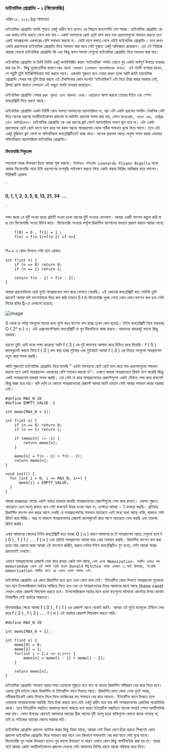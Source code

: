 ### ডাইনামিক প্রোগ্রামিং – ১ (ফিবোনাচ্চি)

এপ্রিল ১৮, ২০২০ by শাফায়েত



ডাইনামিক প্রোগ্রামিং নামটা শুনতে একটু কঠিন মনে হলেও এর পিছনে কনসেপ্টটা বেশ সহজ। ডাইনামিক প্রোগ্রামিং কে এক কথায় বর্ণনা করতে গেলে বলা যায় – একটা সমস‍্যাকে ছোট ছোট ভাগ করে সাব-প্রবলেমগুলো সমাধান করবো তবে একই সাবপ্রবলেম একবারের বেশি সমাধান করবো না। মোটা দাগে বলতে গেলে এটাই ডাইনামিক প্রোগ্রামিং। তবে কখন একটা প্রবলেমকে ডাইনামিক প্রোগ্রামিং দিয়ে সমাধান করা যাবে সেটা বুঝতে একটু অভিজ্ঞতা প্রয়োজন। তো এই সিরিজে আমরা দেখবো ডাইনামিক প্রোগ্রামিং কি এবং কিছু কমন সমস‍্যা যেগুলো ডাইনামিক প্রোগ্রামিং দিয়ে সমাধান করা যায়।


ডাইনামিক প্রোগ্রামিং বা ডিপি টার্মটা একটু কনফিউজিং কারণ ‘ডাইনামিক’ শব্দটা এখানে খুব একটা অর্থপূর্ণ উপায়ে ব‍্যবহার করা হয় নি। কিছু বুরোক্রেটিক কারণে `ডক্টর রিচার্ড বেলম‍্যান (বেলম‍্যান অ‍্যালগরিদমের জনক) ` এই নামটি ব‍্যবহার করেন, সে গল্পটি তুমি উইকিপিডিয়ায় সার্চ করলে পাবে। একথাটা শুরুতে বলে নেয়ার কারণ হলো আমি জানি ডায়নামিক প্রোগ্রামিং শেখার পর তুমি চিন্তা করবে এই টেকনিকের কোন অংশটা ‘ডাইনামিক’! এটা নিয়ে চিন্তা করার দরকার নেই, রিসার্চ গ্র‍্যান্ট বাচাতে বেলম‍্যান এই অদ্ভুত নামটা ব‍্যবহার করেছেন।


ডাইনামিক প্রোগ্রামিং শেখার `প্রথম পূর্বশর্ত হলো রিকার্শন বোঝা`। এছাড়াও আশা করবো তোমার টাইম এবং স্পেস কমপ্লেক্সিটি নিয়ে ধারণা আছে।


ডাইনামিক প্রোগ্রামিং একটা নির্দিষ্ট কোন সমস‍্যা সমাধানের অ‍্যালগরিদম না, বরং এটা একটা প্রবলেম সলভিং টেকনিক যেটা দিয়ে অনেক ধরণের অপটিমাইজেশন প্রবলেম বা কাউন্টং প্রবলেম সলভ করা যায়, যেমন `ফিবোনাচ্চি, কয়েন চেঞ্জ, ম‍্যাট্রিক্স চেইন মাল্টিপ্লিকেশন`। ডাইনামিক প্রোগ্রামিং কে এক ধরণের ব্রুট ফোর্স অ‍্যালগরিদম বললে ভুল হবে না। এটা একটা প্রবলেমকে ছোট ছোট ভাগে ভাগ করে সব রকম সম্ভাব‍্য সাবপ্রবলেম থেকে সঠিক সমাধান খুজে নিয়ে আসে। তবে এটা একটু বুদ্ধিমান ব্রুট ফোর্স যা পলিনমিয়াল কমপ্লেক্সিটিতেই কাজ করে। অনেক প্রবলেম আছে যেগুলা সলভ করার একমাত্র পলিনমিয়াল অ‍্যালগরিদম ডাইনামিক প্রোগ্রামিং।

#### ফিবোনাচ্চি সিকুয়েন্স


সবথেকে সহজ উদাহরণ দিয়ে আমরা শুরু করবো। `ইটালিয়ান গণিতবিদ Leonardo Pisano Bigollo` যাকে আমরা ফিবোনাচ্চি নামে চিনি খরগোশের বংশবৃদ্ধি পর্যবেক্ষণ করতে গিয়ে একটা নাম্বার সিরিজ আবিষ্কার করে বসলেন। সিরিজটি এরকম:

`
#### 0, 1, 1, 2, 3, 5, 8, 13, 21, 34 ….
`

লক্ষ্য করো ১ম দুটি সংখ্যা ছাড়া প্রতিটি সংখ্যা হলো আগের দুটি সংখ্যার যোগফল। আমরা একটি ফাংশন কল্পনা করি যা n তম ফিবোনাচ্চি সংখ্যা রিটার্ন করে। ফিবোনাচ্চি সংখ‍্যার ফর্মূলা রিকার্সিভ ফাংশনের মাধ‍্যমে প্রকাশ করলে আমরা পাবো:

    
```
    f(0) = 0 , f(1) = 1 ; 
    f(n) = f(n-1)+f(n-2) if n>1 
    
```

সি++ এ কোড লিখলে সেটা হবে এরকম:
```
int f(int n) {
    if (n == 0) return 0;
    if (n == 1) return 1;
   
    return f(n - 1) + f(n - 2);
}
```

আমরা  প্রবলেমটাকে ছোট দুটো সাবপ্রবলেমে ভাগ করে ফেলতে পেরেছি। এই কোডের কমপ্লেক্সিটি কত সেটাকি তুমি জানো? আমরা যদি ফাংশনটাকে  দিয়ে কল করি তাহলে 
5
t
h
 ফিবোনাচ্চি খুজে পেতে কোন কোন ফাংশন কল হবে সেটা নিচের ছবির ট্রি-তে দেখানো হয়েছে:
 
 ![image](https://user-images.githubusercontent.com/63524824/125190836-ff20a780-e260-11eb-8a52-c477851291b8.png)




0
 থেকে 
n
 পর্যন্ত সবগুলো মানের জন‍্য দুটো করে ফাংশন কল হচ্ছে (বেস কেস ছাড়া)। টাইম কমপ্লেক্সিটি গিয়ে দাড়াচ্ছে 
O
(
2^
n
)
 এ। এটা এক্সপোনেশিয়াল কমপ্লেক্সিটি যা খুব ধীরগতিতে কাজ করবে। আমাদের আরেকটু ভালো কিছু দরকার।

হয়তো তুমি এরই মধ‍্যে লক্ষ‍্য করেছো আমি 
f
(
3
)
 কে দুই জায়গায় আলাদা করে চিহ্নিত করে দিয়েছি। 
f
(
5
)
 ক‍্যালকুলেট করতে গিয়ে 
f
(
3
)
 কল করা হচ্ছে দুইবার এবং দুইবারই আমরা 
f
(
3
)
 এর নিচের সবগুলো সাবপ্রবলেম নতুন করে সলভ করছি।
 

আমি শুরুতেই ডাইনামিক প্রোগ্রামিং নিয়ে বলেছি ” একটা সমস‍্যাকে ছোট ছোট ভাগ করে সাব-প্রবলেমগুলো সমাধান করবো তবে একই সাবপ্রবলেম একবারের বেশি সমাধান করবো না”। এখানে আমরা সাবপ্রবলেমে ঠিকই ভাগ করেছি কিন্তু একই সাবপ্রবলেম বারবার সলভ করছি। তো সেটা না করে সাবপ্রবলেমের রেজাল্টগুলো একটা টেবিলে সেভ করে রাখলেই কিন্তু কাজ হয়ে যায়। যদি দেখি যে কোনো সাবপ্রবলেমের রেজাল্ট আমরা জানি তাহলে সেটা আবার সমাধান করার দরকার নেই।

```
#define MAX_N 20
#define EMPTY_VALUE -1
 
int memo[MAX_N + 1];
 
int f(int n) {
    if (n == 0) return 0; 
    if (n == 1) return 1;
   
    if (memo[n] != -1) {
        return memo[n];
    }
    
    memo[n] = f(n - 1) + f(n - 2);
    return memo[n];
}
 
void init() {
  for (int i = 0; i <= MAX_N; i++) {
      memo[i] = EMPTY_VALUE;
  }
}
```
আমরা memo নামের একটা অ‍্যারে ব‍্যবহার করেছি সাবপ্রবলেমের রেজাল্টগুলো সেভ করে রাখতে। একদম শুরুতে অ‍্যারেতে এমন ভ‍্যালু রাখতে হবে যেটা কখনোই উত্তর হওয়া সম্ভব না, এক্ষেত্রে আমরা 
−
1
 ব‍্যবহার করছি। প্রতিবার রিকার্সিভ ফাংশন কল করার আগে দেখছি যে সাবপ্রবলেমটার সমাধান অ‍্যারেতে এরই মধ‍্যে রাখা আছে নাকি, থাকলে সেটা রিটার্ন করে দিচ্ছি। আর না থাকলে সাবপ্রবলেমের রেজাল্ট ক‍্যালকুলেট করে আগে অ‍্যারেতে সেভ করছি এবং তারপর রিটার্ন করছি।

এবার আমাদের কোডের টাইম কমপ্লেক্সিটি হয়ে যাচ্ছে 
O
(
n
)
 কারণ আমাদের 
n
 টা সাবপ্রবলেম আছে যেগুলো হলে 
f
(
0
)
,
f
(
1
)
…
.
f
(
n
)
 এবং প্রতিটা সাবপ্রবলেম আমরা মাত্র ১বার সমাধান করছি। রিকার্সিভ ফাংশন কল করা ছাড়া আর কোনো কাজ আমরা এই ফাংশনে করিনি, করলে সেটার টাইম কমপ্লেক্সিটিও গুণ হতো, সেটা আমরা পরের প্রবলেমেই দেখবো।

এভাবে সাবপ্রবলেমের রেজাল্ট সেভ করে রাখার একটা নাম আছে, `সেটা হলো Memoization। ল‍্যাটিন ভাষার শব্দ memorandum থেকে এই শব্দটা তৈরি করেন Donald Mitchie নামক একজন এ.আই রিসার্চার, ইংরেজি memorization শব্দটির সাথে এর তেমন একটা পার্থক‍্য নেই।`


ডাইনামিক প্রোগ্রামিং এর কোড রিকার্সিভ হতে হবে এমন কোন কথা নেই। ইটারেটিভ কোড লিখতে সাবপ্রবলেম গুলোকে মনে মনে টপোলজিকাল অর্ডারে সাজিয়ে নিতে হবে এবং যে সাবপ্রবলেমের উত্তর আমাদের জানা আছে (base case) সেখান থেকে রেজাল্ট বিল্ডআপ করতে হবে। টপোলোজিকাল অর্ডার মানে হলো কতগুলো ঘটনাকে কোনটার উপর কোনটা নির্ভরশীল সেই অর্ডারে সাজানো।

ফিবোনাচ্চির ক্ষেত্রে আমরা 
f
(
0
)
,
f
(
1
)
 এর রেজাল্ট আগে থেকেই জানি। আমরা এই দুটো ভ‍্যালুকে টেবিলে সেভ করে 
f
(
2
)
,
f
(
3
)
…
.
f
(
n
)
 এই অর্ডারে রেজাল্ট বিল্ডআপ করতে পারি।
 
```
#define MAX_N 20
 
int memo[MAX_N + 1];
 
int f(int n) {
    memo[0] = 0;
    memo[1] = 1;
    for(int i = 2;i <= n;i++) {
        memo[n] = memo[i - 1] + memo[i - 2];
    }
    
    return memo[n];
}
```

ডাইনামিক প্রোগ্রামিং সমাধান করার সময় তোমাকে শুরুতে মনে মনে বা খাতায় রিকার্সিভ সমীকরণ বের করে নিতে হবে। এরপর তুমি চাইলে কোড রিকার্সিভ বা ইটারেটিভ ভাবে লিখতে পারে। রিকার্সিভ ভাবে কোড লেখা খুবই সহজ, সমীকরণটাকেই কোড হিসাবে লিখে দিলে ম‍্যাজিকের মত সমাধান বের করে আনবে। ইটারেটিভ ভাবে লিখতে হলে তোমাকে সাবপ্রবলেমের অর্ডারিং নিয়ে চিন্তা করতে হবে যেটা একটু কঠিন হয়ে যায় যদি সাবপ্রবলেমের একাধিক প‍্যারামিটার থাকে। তবে ইটারেটিভ পদ্ধতিও আমাদের জানা থাকতে হবে কারণ ইটারেটিভ পদ্ধতিতে অনেক সময়ই স্পেস অপটিমাইজ করা যায়। যেমন উপরের কোডেই আমাদের অ‍্যারের ঠিক আগের দুটি ভ‍্যালু ছাড়া বাকিগুলো কোনো কাজে লাগছে না, তাই 
n
 সাইজের অ‍্যারের কোনো দরকার নাই।


ডাইনামিক প্রোগ্রামিং প্রবলেম অ‍্যাটাক করার কিছু নিয়ম আছে, আমরা সেই নিয়ম মেনে চিন্তা করতে শিখলেই কোন প্রবলেম ডাইনামিক প্রোগ্রামিং দিয়ে সমাধান করা যাবে এবং কিভাবে সমাধানটা বের করা যাবে সেটা বুঝে যাবো। ফিবোনাচ্চি খুব সহজ উদাহরণ হলেও খুব ভালো উদাহরণ না কারণ এখানে কোন কিছু অপটিমাইজ করা হয় না। পরের পর্বে আমরা একটা অপটিমাইজেশন প্রবলেম দেখবো যেটা আমাদের ডিপির ধারণা আরো পরিস্কার করে দিবে।
